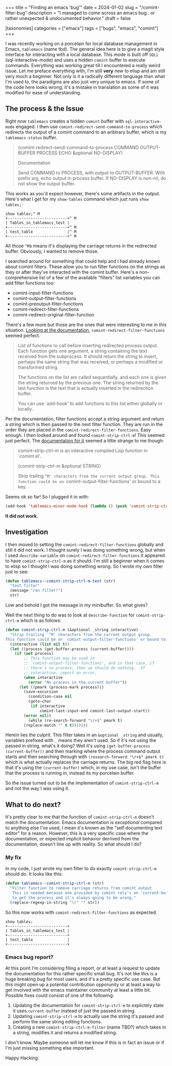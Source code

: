 +++
title = "Finding an emacs 'bug'"
date = 2024-01-02
slug = "/comint-filter-bug"
description = "I managed to come across an emacs bug.. or rather unexpected & undocumented behavior."
draft = false

[taxonomies]
categories = ["emacs"]
tags = ["bugs", "emacs", "comint"]
+++

I was recently working on a porcelain for local database management in Emacs, `tablemacs` (name tbd). The general idea here is to give a magit style interface for interacting with a local database. This mode is built off `SQLi` (sql-interactive-mode) and uses a hidden `comint` buffer to execute commands. Everything was working great till I encountered a really weird issue. Let me preface everything with, I'm still **very** new to elisp and am still very much a beginner. Not only is it a radically different language than what I'm used to, the paradigms are also just very unique to emacs. If some of the code here looks wrong, it's a mistake in translation as some of it was modified for ease of understanding.

## The process & the Issue
Right now `tablemacs` creates a hidden `comint` buffer with `sql-interactive-mode` engaged. I then use `comint-redirect-send-command-to-process` which redirects the output of a comint command to an aribtrary buffer, which is my `tablemacs-status` buffer.
> (comint-redirect-send-command-to-process COMMAND OUTPUT-BUFFER PROCESS ECHO &optional NO-DISPLAY)
>
> Documentation
>
> Send COMMAND to PROCESS, with output to OUTPUT-BUFFER.
> With prefix arg, echo output in process buffer.
>If NO-DISPLAY is non-nil, do not show the output buffer.

This works as you'd expect however, there's some artifacts in the output. Here's what I get for my `show-tables` command which just runs `show tables;`:

```shell
show tables;^ M 
+--------------------------+^ M
| Tables_in_tablemacs_test |
+--------------------------+^ M
| test_table               |^ M
+--------------------------+^ M
```

All those `^M`s means it's displaying the carriage returns in the redirected buffer. Obviously, I wanted to remove those.

I searched around for something that could help and I had already known about comint filters. These allow you to run filter functions on the strings as they or after they've interacted with the comint buffer. Here's a non-comprehensive list of a few of the available "filters" list variables you can add filter functions too:
- comint-input-filter-functions
- comint-output-filter-functions
- comint-preoutput-filter-functions
- comint-redirect-filter-functions
- comint-redirect-original-filter-function

There's a few more but those are the ones that were interesting to me in this situation. [Looking at the documentation](http://doc.endlessparentheses.com/Var/comint-redirect-filter-functions.html), `comint-redirect-filter-functions` seemed perfect. 

>List of functions to call before inserting redirected process output.
Each function gets one argument, a string containing the text received
from the subprocess. It should return the string to insert, perhaps
the same string that was received, or perhaps a modified or transformed
string.
>
>The functions on the list are called sequentially, and each one is given
the string returned by the previous one. The string returned by the
last function is the text that is actually inserted in the redirection buffer.
>
>You can use `add-hook' to add functions to this list
either globally or locally. 

Per the documentation, filter functions accept a string argument and return a string which is then passed to the next filter function. They are run in the order they are placed in the `comint-redirect-filter-functions`. Easy enough. I then looked around and found `comint-strip-ctrl-m`! This seemed just perfect. The [documentation for it](https://doc.endlessparentheses.com/Fun/comint-strip-ctrl-m.html) seemed a little strange to me though:

>comint-strip-ctrl-m is an interactive compiled Lisp function in `comint.el'.
>
>(comint-strip-ctrl-m &optional STRING)
>
>Strip trailing `^M' characters from the current output group.
This function could be on `comint-output-filter-functions' or bound to a key. 

Seems ok so far! So I plugged it in with:

```lisp
(add-hook 'tablemacs-minor-mode-hook (lambda () (push 'comint-strip-ctrl-m comint-redirect-filter-functions) ))
```

**It did not work.**

## Investigation

I then moved to setting the `comint-redirect-filter-functions` globally and still it did not work. I thought surely I was doing something wrong, but when I used `describe-variable` on `comint-redirect-filter-functions` it appeared to have `comint-strip-ctrl-m` as it should. I'm still a beginner when it comes to elisp so I thought I was doing something wrong. So I wrote my own filter just to see:

```lisp
(defun tablemacs--comint-strip-ctrl-m-test (str)
  "test filter"
  (message "ran filter!")
  str)
```

Low and behold I got the message in my minibuffer. So what gives?

Well the next thing to do was to look at `describe-function` for `comint-strip-ctrl-m` which is as follows:

```lisp
(defun comint-strip-ctrl-m (&optional _string interactive)
  "Strip trailing `^M' characters from the current output group.
This function could be on `comint-output-filter-functions' or bound to a key."
  (interactive (list nil t))
  (let ((process (get-buffer-process (current-buffer))))
    (if (not process)
        ;; This function may be used in
        ;; `comint-output-filter-functions', and in that case, if
        ;; there's no process, then we should do nothing.  If
        ;; interactive, report an error.
        (when interactive
          (error "No process in the current buffer"))
      (let ((pmark (process-mark process)))
        (save-excursion
          (condition-case nil
	      (goto-char
	       (if interactive
	           comint-last-input-end comint-last-output-start))
	    (error nil))
          (while (re-search-forward "\r+$" pmark t)
	    (replace-match "" t t)))))))
```

Herein lies the culprit. This filter takes in an `&optional _string` and usually, variables prefixed with `_` means they aren't used. So if it's not using the passed in string, what's it doing? Well it's using `(get-buffer-process (current-buffer))` and then marking where the process command output starts and then searching through with `(research-forward "\r+$" pmark t)` which is what actually replaces the carriage returns. The big red flag here is that it's using the `(current-buffer)` which, in my use case, isn't the buffer that the process is running in, instead its my porcelein buffer. 

So the issue turned out to be the implementation of `comint-strip-ctrl-m` and not the way I was using it. 

## What to do next?

It's pretty clear to me that the function of `comint-strip-ctrl-m` doesn't match the documentation. Emacs documentation is _exceptional_ compared to anything else I've used, I mean it's known as the "self documenting text editor" for a reason. However, this is a very specific case where the documentation, or expected implicit behavior derrived from the documentation, doesn't line up with reality. So what should I do?

### My fix
In my code, I just wrote my own filter to do exactly `comint-strip-ctrl-m` should do. It looks like this:

```lisp
(defun tablemacs--comint-strip-ctrl-m (str)
  "Filter function to remove carriage returns from comint output
   This is needed because one provided by comint rely's on `current-buffer`
   to get the process and it's always going to be wrong."
  (replace-regexp-in-string "\r" "" str))
```

So this now works with `comint-redirect-filter-functions` as expected.

```shell
show tables; 
+--------------------------+
| Tables_in_tablemacs_test |
+--------------------------+
| test_table               |
+--------------------------+
```

### Emacs bug report?

At this point I'm considering filing a report, or at least a request to update the documentation for this rather specific small bug. It's not like this is a huge breaking bug for most users, and it's a pretty specific use case. But this might open up a potential contribution opporunity or at least a way to get involved with the emacs maintainer community at least a little bit. Possible fixes could consist of one of the following:
1. Updating the documentation for `comint-strip-ctrl-m` to explictely state it uses `current-buffer` instead of just the passed in string.
2. Updating `comint-strip-ctrl-m` to actually use the string it's passed and perform the same string editing functions.
3. Creating a new `comint-strip-ctrl-m-filter` (name TBD?) which takes in a string, modifies it and returns a modified string.

I don't know. Maybe someone will let me know if this is in fact an issue or if I'm just missing something else important.

Happy Hacking.
